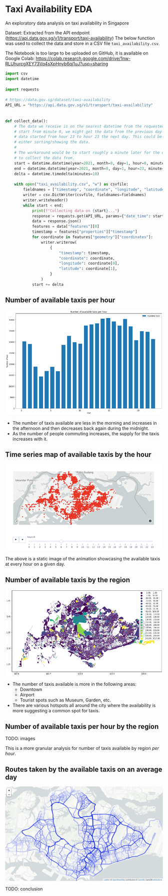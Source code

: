 # Taxi Availability EDA

An exploratory data analysis on taxi availability in Singapore

Dataset: Extracted from the API endpoint (https://api.data.gov.sg/v1/transport/taxi-availability) The below function was used to collect the data and store in a CSV file `taxi_availability.csv`.

The Notebook is too large to be uploaded on GitHub, it is available on Google Colab: https://colab.research.google.com/drive/1nw-RLUhurcgXEY73Vq4sXpHnyb6qj1uJ?usp=sharing

```python
import csv
import datetime

import requests

# https://data.gov.sg/dataset/taxi-availability
API_URL = "https://api.data.gov.sg/v1/transport/taxi-availability"


def collect_data():
    # The data we receive is on the nearest datetime from the requested datetime. If we
    # start from minute 0, we might get the data from the previous day resulting in the
    # data started from hour 23 to hour 23 the next day. This could be problematic when
    # either sorting/showing the data.
    #
    # The workaround would be to start roughly a minute later for the day we would like
    # to collect the data from.
    start = datetime.datetime(year=2021, month=8, day=1, hour=0, minute=1, second=0)
    end = datetime.datetime(year=2021, month=8, day=1, hour=23, minute=59, second=59)
    delta = datetime.timedelta(minutes=10)

    with open("taxi_availability.csv", "w") as csvfile:
        fieldnames = ["timestamp", "coordinate", "longitude", "latitude"]
        writer = csv.DictWriter(csvfile, fieldnames=fieldnames)
        writer.writeheader()
        while start < end:
            print(f"Collecting data on {start}...")
            response = requests.get(API_URL, params={"date_time": start.isoformat()})
            data = response.json()
            features = data["features"][0]
            timestamp = features["properties"]["timestamp"]
            for coordinate in features["geometry"]["coordinates"]:
                writer.writerow(
                    {
                        "timestamp": timestamp,
                        "coordinate": coordinate,
                        "longitude": coordinate[0],
                        "latitude": coordinate[1],
                    }
                )
            start += delta
```

## Number of available taxis per hour

<img alt="available taxis per hour histogram" src="./assets/available_taxis_per_hour.png">

- The number of taxis available are less in the morning and increases in the afternoon and then decreases back again during the midnight.
- As the number of people commuting increases, the supply for the taxis increases with it.


## Time series map of available taxis by the hour

<img alt="static time series map of available taxis" src="./assets/time_series_map.png">

The above is a static image of the animation showcasing the available taxis at every hour on a given day.

## Number of available taxis by the region

<img alt="taxis available in regions" src="./assets/taxis_available_in_regions.png">

- The number of taxis available is more in the following areas:
  - Downtown
  - Airport
  - Tourist spots such as Museum, Garden, etc.
- There are various hotspots all around the city where the availability is more suggesting a common spot for taxis.

## Number of available taxis per hour by the region

TODO: images

This is a more granular analysis for number of taxis available by region _per hour_.

## Routes taken by the available taxis on an average day

<img alt="most routes taken by available taxis" src="./assets/taxi_routes.png">

TODO: conclusion
